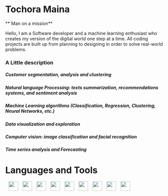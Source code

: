<H1>Tochora Maina</H1> 
**`Man on a mission**
<p>
 Hello, I am a Software  developer and a machine learning enthusiast who creates my version of the digital world one step at a time. All coding projects are built up from planning to designing in order to solve real-world problems.</p>
 <h3>A  Little description</h3>
<h5>Customer segmentation, analysis and clustering </h5>
<h5>Natural language Processing: texts summarization, recommendations systems, and sentiment analysis</h5>
<h5>Machine Learning algorithms (Classification, Regression, Clustering, Neural Networks, etc.)</h5>
<h5>Data visualization and exploration</h5>
<h5>Computer vision: image classification and facial recognition</h5>
<h5>Time series analysis and Forecasting</h5>

<h1>Languages and Tools</h1>
<img align="left alt="javascript" width="30px" style="padding-left: 10px", src="https://cdn.jsdelivr.net/gh/devicons/devicon/icons/javascript/javascript-original.svg"/>
<img align="left alt="react" width="30px" style="padding-left: 10px", src="https://cdn.jsdelivr.net/gh/devicons/devicon/icons/react/react-original.svg"/>
<img align="left alt="python" width="30px" style="padding-left: 10px", src="https://cdn.jsdelivr.net/gh/devicons/devicon/icons/python/python-original.svg"/>
<img align="left alt="django" width="30px" style="padding-left: 10px", src="https://cdn.jsdelivr.net/gh/devicons/devicon/icons/django/django-original.svg"/>
<img align="left alt="html5" width="30px" style="padding-left: 10px", src="https://cdn.jsdelivr.net/gh/devicons/devicon/icons/html5/html5-original.svg"/>
<img align="left alt="css" width="30px" style="padding-left: 10px", src="https://cdn.jsdelivr.net/gh/devicons/devicon/icons/css/css-original.svg"/>
<img align="left alt="mysql" width="30px" style="padding-left: 10px", src="https://cdn.jsdelivr.net/gh/devicons/devicon/icons/mysql/mysql-original.svg"/>
<img align="left alt="nosql" width="30px" style="padding-left: 10px", src="https://cdn.jsdelivr.net/gh/devicons/devicon/icons/no-sql/nosql-original.svg"/>
<img align="left alt="git" width="30px" style="padding-left: 10px", src="https://cdn.jsdelivr.net/gh/devicons/devicon/icons/git/git-original.svg"/>

<!---
Tochoramaina/Tochoramaina is a ✨ unique ✨ repository because its `README.md` (this file) appears on your GitHub profile.
You can click the Preview link to take a look at your changes.
--->
